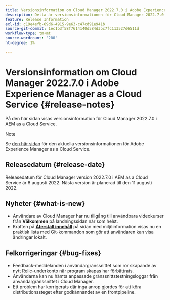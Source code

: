 ```yaml
---
title: Versionsinformation om Cloud Manager 2022.7.0 i Adobe Experience Manager as a Cloud Service
description: Detta är versionsinformationen för Cloud Manager 2022.7.0 i AEM as a Cloud Service.
feature: Release Information
exl-id: c19e4efb-69d6-4915-9e63-c47cd91e941b
source-git-commit: 1ec1b3f58f7614140d584d3bc7fc113527d6511d
workflow-type: tm+mt
source-wordcount: '200'
ht-degree: 1%

---
```


# Versionsinformation om Cloud Manager 2022.7.0 i Adobe Experience Manager as a Cloud Service {#release-notes}

På den här sidan visas versionsinformation för Cloud Manager 2022.7.0 i AEM as a Cloud Service.

>[!NOTE]
>
>Se [den här sidan](/help/release-notes/release-notes-cloud/release-notes-current.md) för den aktuella versionsinformationen för Adobe Experience Manager as a Cloud Service.

## Releasedatum {#release-date}

Releasedatum för Cloud Manager version 2022.7.0 i AEM as a Cloud Service är 8 augusti 2022. Nästa version är planerad till den 11 augusti 2022.

## Nyheter {#what-is-new}

* Användare av Cloud Manager har nu tillgång till användbara videokurser från **Välkommen** på landningssidan när som helst.
* Kraften på **[Återställ innehåll](/help/operations/backup.md)** på sidan med miljöinformation visas nu en praktisk lista med Git-kommandon som gör att användaren kan visa ändringar lokalt.

## Felkorrigeringar {#bug-fixes}

* Feedback-meddelanden i användargränssnittet som rör skapande av nytt Relic-underkonto när program skapas har förbättrats.
* Användarna kan nu hämta anpassade gränssnittstestningsloggar från användargränssnittet i Cloud Manager.
* Ett problem har korrigerats där inga anrop gjordes för att köra distributionssteget efter godkännandet av en frontpipeline.
